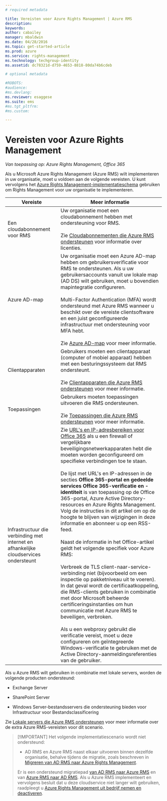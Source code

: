 ```yaml
---
# required metadata

title: Vereisten voor Azure Rights Management | Azure RMS
description:
keywords:
author: cabailey
manager: mbaldwin
ms.date: 04/28/2016
ms.topic: get-started-article
ms.prod: azure
ms.service: rights-management
ms.technology: techgroup-identity
ms.assetid: dc78321d-d759-4653-8818-80da74b6cdeb

# optional metadata

#ROBOTS:
#audience:
#ms.devlang:
ms.reviewer: esaggese
ms.suite: ems
#ms.tgt_pltfrm:
#ms.custom:

---
```


# Vereisten voor Azure Rights Management

*Van toepassing op: Azure Rights Management, Office 365*


Als u Microsoft Azure Rights Management (Azure RMS) wilt implementeren in uw organisatie, moet u voldoen aan de volgende vereisten. U kunt vervolgens het [Azure Rights Management-implementatieschema](../plan-design/deployment-roadmap.md) gebruiken om Rights Management voor uw organisatie te implementeren.

|Vereiste|Meer informatie|
|---------------|--------------------|
|Een cloudabonnement voor RMS|Uw organisatie moet een cloudabonnement hebben met ondersteuning voor RMS.<br /><br />Zie [Cloudabonnementen die Azure RMS ondersteunen](requirements-subscriptions.md) voor informatie over licenties.|
|Azure AD-map|Uw organisatie moet een Azure AD-map hebben om gebruikersverificatie voor RMS te ondersteunen. Als u uw gebruikersaccounts vanuit uw lokale map (AD DS) wilt gebruiken, moet u bovendien mapintegratie configureren.<br /><br />Multi-Factor Authentication (MFA) wordt ondersteund met Azure RMS wanneer u beschikt over de vereiste clientsoftware en een juist geconfigureerde infrastructuur met ondersteuning voor MFA hebt.<br /><br />Zie [Azure AD-map](requirements-azure-ad.md) voor meer informatie.|
|Clientapparaten|Gebruikers moeten een clientapparaat (computer of mobiel apparaat) hebben met een besturingssysteem dat RMS ondersteunt.<br /><br />Zie [Clientapparaten die Azure RMS ondersteunen](requirements-client-devices.md) voor meer informatie.|
|Toepassingen|Gebruikers moeten toepassingen uitvoeren die RMS ondersteunen.<br /><br />Zie [Toepassingen die Azure RMS ondersteunen](requirements-applications.md) voor meer informatie.|
|Infrastructuur die verbinding met internet en afhankelijke cloudservices ondersteunt|Zie [URL's en IP-adresbereiken voor Office 365](https://support.office.com/en-US/article/Office-365-URLs-and-IP-address-ranges-8548a211-3fe7-47cb-abb1-355ea5aa88a2) als u een firewall of vergelijkbare beveiligingsnetwerkapparaten hebt die moeten worden geconfigureerd om specifieke verbindingen toe te staan.<br /><br />De lijst met URL's en IP-adressen in de secties **Office 365-portal en gedeelde services** **Office 365-verificatie en -identiteit** is van toepassing op de Office 365-portal, Azure Active Directory-resources en Azure Rights Management. Volg de instructies in dit artikel om op de hoogte te blijven van wijzigingen in deze informatie en abonneer u op een RSS-feed.<br /><br />Naast de informatie in het Office-artikel geldt het volgende specifiek voor Azure RMS:<br /><br />Verbreek de TLS client-naar-service-verbinding niet (bijvoorbeeld om een inspectie op pakketniveau uit te voeren). In dat geval wordt de certificaatkoppeling, die RMS-clients gebruiken in combinatie met door Microsoft beheerde certificeringsinstanties om hun communicatie met Azure RMS te beveiligen, verbroken.<br /><br />Als u een webproxy gebruikt die verificatie vereist, moet u deze configureren om geïntegreerde Windows-verificatie te gebruiken met de Active Directory-aanmeldingsreferenties van de gebruiker.|

Als u Azure RMS wilt gebruiken in combinatie met lokale servers, worden de volgende producten ondersteund:

-   Exchange Server

-   SharePoint Server

-   Windows Server-bestandsservers die ondersteuning bieden voor Infrastructuur voor Bestandsclassificering

Zie [Lokale servers die Azure RMS ondersteunen](requirements-servers.md) voor meer informatie over de extra Azure RMS-vereisten voor dit scenario.

> [!IMPORTANT] Het volgende implementatiescenario wordt niet ondersteund:
> 
> -   AD RMS en Azure RMS naast elkaar uitvoeren binnen dezelfde organisatie, behalve tijdens de migratie, zoals beschreven in [Migreren van AD RMS naar Azure Rights Management](../plan-design/migrate-from-ad-rms-to-azure-rms.md).
> 
> Er is een ondersteund migratiepad [van AD RMS naar Azure RMS](http://technet.microsoft.com/library/Dn858447.aspx) en van [Azure RMS naar AD RMS](http://msdn.microsoft.com/library/azure/dn629429.aspx). Als u Azure RMS implementeert en vervolgens besluit dat u deze cloudservice niet langer wilt gebruiken, raadpleegt u [Azure Rights Management uit bedrijf nemen en deactiveren](../deploy-use/decommission-deactivate.md).





<!--HONumber=May16_HO2-->


